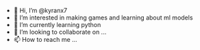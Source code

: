 - 👋 Hi, I’m @kyranx7
- 👀 I’m interested in making games and learning about ml models
- 🌱 I’m currently learning python
- 💞️ I’m looking to collaborate on ...
- 📫 How to reach me ...

<!---
kyranx7/kyranx7 is a ✨ special ✨ repository because its `README.md` (this file) appears on your GitHub profile.
You can click the Preview link to take a look at your changes.
--->
